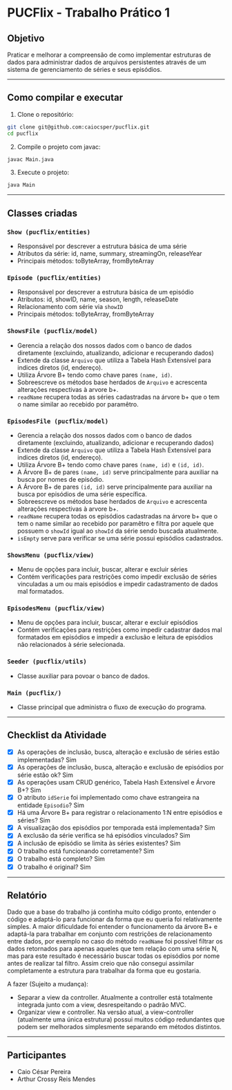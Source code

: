 # PUCFlix - Trabalho Prático 1

## Objetivo
Praticar e melhorar a compreensão de como implementar estruturas de dados para administrar dados de arquivos persistentes através de um sistema de gerenciamento de séries e seus episódios.

---

## Como compilar e executar

1. Clone o repositório:
```bash
git clone git@github.com:caiocsper/pucflix.git
cd pucflix
```

2. Compile o projeto com javac:
```bash
javac Main.java
```

3. Execute o projeto:
```bash
java Main
```

---

## Classes criadas

### `Show (pucflix/entities)`
- Responsável por descrever a estrutura básica de uma série
- Atributos da série: id, name, summary, streamingOn, releaseYear
- Principais métodos: toByteArray, fromByteArray

### `Episode (pucflix/entities)`
- Responsável por descrever a estrutura básica de um episódio
- Atributos: id, showID, name, season, length, releaseDate
- Relacionamento com série via `showID`
- Principais métodos: toByteArray, fromByteArray

### `ShowsFile (pucflix/model)`
- Gerencia a relação dos nossos dados com o banco de dados diretamente (excluindo, atualizando, adicionar e recuperando dados)
- Extende da classe `Arquivo` que utiliza a Tabela Hash Extensível para indices diretos (id, endereço).
- Utiliza Árvore B+ tendo como chave pares `(name, id)`.
- Sobreescreve os métodos base herdados de `Arquivo` e acrescenta alterações respectivas à arvore b+.
- `readName` recupera todas as séries cadastradas na árvore b+ que o tem o name similar ao recebido por paramêtro.

### `EpisodesFile (pucflix/model)`
- Gerencia a relação dos nossos dados com o banco de dados diretamente (excluindo, atualizando, adicionar e recuperando dados)
- Extende da classe `Arquivo` que utiliza a Tabela Hash Extensível para indices diretos (id, endereço).
- Utiliza Árvore B+ tendo como chave pares `(name, id)` e `(id, id)`.
- A Árvore B+ de pares `(name, id)` serve principalmente para auxiliar na busca por nomes de episódio.
- A Árvore B+ de pares `(id, id)` serve principalmente para auxiliar na busca por episódios de uma série específica.
- Sobreescreve os métodos base herdados de `Arquivo` e acrescenta alterações respectivas à arvore b+.
- `readName` recupera todas os episódios cadastradas na árvore b+ que o tem o name similar ao recebido por paramêtro e filtra por aquele que possuem o `showId` igual ao `showId` da série sendo buscada atualmente.
- `isEmpty` serve para verificar se uma série possui episódios cadastrados.

### `ShowsMenu (pucflix/view)`
- Menu de opções para incluir, buscar, alterar e excluir séries
- Contém verificações para restrições como impedir exclusão de séries vinculadas a um ou mais episódios e impedir cadastramento de dados mal formatados.

### `EpisodesMenu (pucflix/view)`
- Menu de opções para incluir, buscar, alterar e excluir episódios
- Contém verificações para restrições como impedir cadastrar dados mal formatados em episódios e impedir a exclusão e leitura de episódios não relacionados à série selecionada.

### `Seeder (pucflix/utils)`
- Classe auxiliar para povoar o banco de dados.

### `Main (pucflix/)`
- Classe principal que administra o fluxo de execução do programa.

---


## Checklist da Atividade

- [x] As operações de inclusão, busca, alteração e exclusão de séries estão implementadas? Sim
- [x] As operações de inclusão, busca, alteração e exclusão de episódios por série estão ok? Sim
- [x] As operações usam CRUD genérico, Tabela Hash Extensível e Árvore B+? Sim
- [x] O atributo `idSerie` foi implementado como chave estrangeira na entidade `Episodio`? Sim
- [x] Há uma Árvore B+ para registrar o relacionamento 1:N entre episódios e séries? Sim
- [x] A visualização dos episódios por temporada está implementada? Sim
- [x] A exclusão da série verifica se há episódios vinculados? Sim
- [x] A inclusão de episódio se limita às séries existentes? Sim
- [x] O trabalho está funcionando corretamente? Sim
- [x] O trabalho está completo? Sim
- [x] O trabalho é original? Sim

---

## Relatório

Dado que a base do trabalho já continha muito código pronto, entender o código e adaptá-lo para funcionar da forma que eu queria foi relativamente simples. A maior dificuldade foi entender o funcionamento da árvore B+ e adaptá-la para trabalhar em conjunto com restrições de relacionamento entre dados, por exemplo no caso do método `readName` foi possível filtrar os dados retornados para apenas aqueles que tem relação com uma série N, mas para este resultado é necessário buscar todas os episódios por nome antes de realizar tal filtro. Assim creio que não consegui assimilar completamente a estrutura para trabalhar da forma que eu gostaria.

A fazer (Sujeito a mudança):
- Separar a view da controller. Atualmente a controller está totalmente integrada junto com a view, desrespeitando o padrão MVC.
- Organizar view e controller. Na versão atual, a view-controller (atualmente uma única estrutura) possui muitos código redundantes que podem ser melhorados simplesmente separando em métodos distintos.

---

## Participantes

- Caio César Pereira
- Arthur Crossy Reis Mendes
